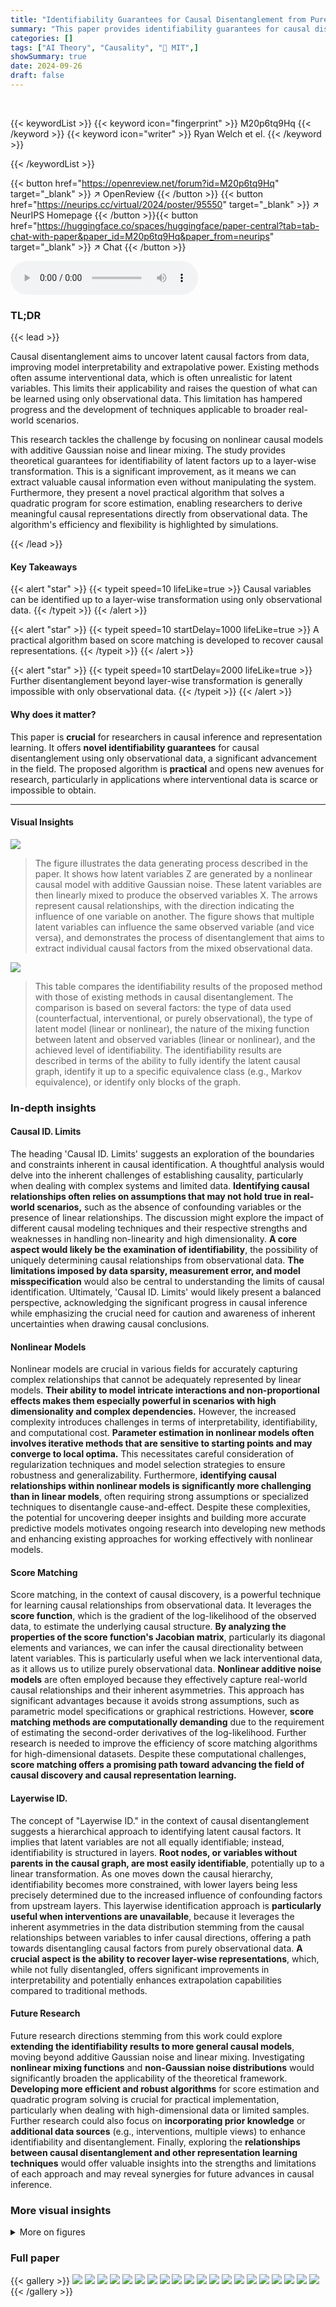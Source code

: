 ```yaml
---
title: "Identifiability Guarantees for Causal Disentanglement from Purely Observational Data"
summary: "This paper provides identifiability guarantees for causal disentanglement from purely observational data using nonlinear additive Gaussian noise models, addressing a major challenge in causal represen..."
categories: []
tags: ["AI Theory", "Causality", "🏢 MIT",]
showSummary: true
date: 2024-09-26
draft: false
---
```


<br>

{{< keywordList >}}
{{< keyword icon="fingerprint" >}} M20p6tq9Hq {{< /keyword >}}
{{< keyword icon="writer" >}} Ryan Welch et el. {{< /keyword >}}
 
{{< /keywordList >}}

{{< button href="https://openreview.net/forum?id=M20p6tq9Hq" target="_blank" >}}
↗ OpenReview
{{< /button >}}
{{< button href="https://neurips.cc/virtual/2024/poster/95550" target="_blank" >}}
↗ NeurIPS Homepage
{{< /button >}}{{< button href="https://huggingface.co/spaces/huggingface/paper-central?tab=tab-chat-with-paper&paper_id=M20p6tq9Hq&paper_from=neurips" target="_blank" >}}
↗ Chat
{{< /button >}}



<audio controls>
    <source src="https://ai-paper-reviewer.com/M20p6tq9Hq/podcast.wav" type="audio/wav">
    Your browser does not support the audio element.
</audio>


### TL;DR


{{< lead >}}

Causal disentanglement aims to uncover latent causal factors from data, improving model interpretability and extrapolative power.  Existing methods often assume interventional data, which is often unrealistic for latent variables.  This limits their applicability and raises the question of what can be learned using only observational data.  This limitation has hampered progress and the development of techniques applicable to broader real-world scenarios.

This research tackles the challenge by focusing on nonlinear causal models with additive Gaussian noise and linear mixing. The study provides theoretical guarantees for identifiability of latent factors up to a layer-wise transformation. This is a significant improvement, as it means we can extract valuable causal information even without manipulating the system.  Furthermore, they present a novel practical algorithm that solves a quadratic program for score estimation, enabling researchers to derive meaningful causal representations directly from observational data. The algorithm's efficiency and flexibility is highlighted by simulations.

{{< /lead >}}


#### Key Takeaways

{{< alert "star" >}}
{{< typeit speed=10 lifeLike=true >}} Causal variables can be identified up to a layer-wise transformation using only observational data. {{< /typeit >}}
{{< /alert >}}

{{< alert "star" >}}
{{< typeit speed=10 startDelay=1000 lifeLike=true >}} A practical algorithm based on score matching is developed to recover causal representations. {{< /typeit >}}
{{< /alert >}}

{{< alert "star" >}}
{{< typeit speed=10 startDelay=2000 lifeLike=true >}} Further disentanglement beyond layer-wise transformation is generally impossible with only observational data. {{< /typeit >}}
{{< /alert >}}

#### Why does it matter?
This paper is **crucial** for researchers in causal inference and representation learning. It offers **novel identifiability guarantees** for causal disentanglement using only observational data, a significant advancement in the field.  The proposed algorithm is **practical** and opens new avenues for research, particularly in applications where interventional data is scarce or impossible to obtain.

------
#### Visual Insights



![](https://ai-paper-reviewer.com/M20p6tq9Hq/figures_3_1.jpg)

> The figure illustrates the data generating process described in the paper.  It shows how latent variables Z are generated by a nonlinear causal model with additive Gaussian noise. These latent variables are then linearly mixed to produce the observed variables X. The arrows represent causal relationships, with the direction indicating the influence of one variable on another. The figure shows that multiple latent variables can influence the same observed variable (and vice versa), and demonstrates the process of disentanglement that aims to extract individual causal factors from the mixed observational data.





![](https://ai-paper-reviewer.com/M20p6tq9Hq/tables_2_1.jpg)

> This table compares the identifiability results of the proposed method with those of existing methods in causal disentanglement.  The comparison is based on several factors: the type of data used (counterfactual, interventional, or purely observational), the type of latent model (linear or nonlinear), the nature of the mixing function between latent and observed variables (linear or nonlinear), and the achieved level of identifiability. The identifiability results are described in terms of the ability to fully identify the latent causal graph, identify it up to a specific equivalence class (e.g., Markov equivalence), or identify only blocks of the graph.





### In-depth insights


#### Causal ID. Limits
The heading 'Causal ID. Limits' suggests an exploration of the boundaries and constraints inherent in causal identification.  A thoughtful analysis would delve into the inherent challenges of establishing causality, particularly when dealing with complex systems and limited data. **Identifying causal relationships often relies on assumptions that may not hold true in real-world scenarios,** such as the absence of confounding variables or the presence of linear relationships. The discussion might explore the impact of different causal modeling techniques and their respective strengths and weaknesses in handling non-linearity and high dimensionality.  **A core aspect would likely be the examination of identifiability**, the possibility of uniquely determining causal relationships from observational data.  **The limitations imposed by data sparsity, measurement error, and model misspecification** would also be central to understanding the limits of causal identification.  Ultimately, 'Causal ID. Limits' would likely present a balanced perspective, acknowledging the significant progress in causal inference while emphasizing the crucial need for caution and awareness of inherent uncertainties when drawing causal conclusions.

#### Nonlinear Models
Nonlinear models are crucial in various fields for accurately capturing complex relationships that cannot be adequately represented by linear models.  **Their ability to model intricate interactions and non-proportional effects makes them especially powerful in scenarios with high dimensionality and complex dependencies.**  However, the increased complexity introduces challenges in terms of interpretability, identifiability, and computational cost.  **Parameter estimation in nonlinear models often involves iterative methods that are sensitive to starting points and may converge to local optima.** This necessitates careful consideration of regularization techniques and model selection strategies to ensure robustness and generalizability.  Furthermore, **identifying causal relationships within nonlinear models is significantly more challenging than in linear models**, often requiring strong assumptions or specialized techniques to disentangle cause-and-effect.  Despite these complexities, the potential for uncovering deeper insights and building more accurate predictive models motivates ongoing research into developing new methods and enhancing existing approaches for working effectively with nonlinear models.

#### Score Matching
Score matching, in the context of causal discovery, is a powerful technique for learning causal relationships from observational data.  It leverages the **score function**, which is the gradient of the log-likelihood of the observed data, to estimate the underlying causal structure.  **By analyzing the properties of the score function's Jacobian matrix**, particularly its diagonal elements and variances, we can infer the causal directionality between latent variables. This is particularly useful when we lack interventional data, as it allows us to utilize purely observational data.  **Nonlinear additive noise models** are often employed because they effectively capture real-world causal relationships and their inherent asymmetries.  This approach has significant advantages because it avoids strong assumptions, such as parametric model specifications or graphical restrictions. However, **score matching methods are computationally demanding** due to the requirement of estimating the second-order derivatives of the log-likelihood.  Further research is needed to improve the efficiency of score matching algorithms for high-dimensional datasets.  Despite these computational challenges, **score matching offers a promising path toward advancing the field of causal discovery and causal representation learning.**

#### Layerwise ID.
The concept of "Layerwise ID." in the context of causal disentanglement suggests a hierarchical approach to identifying latent causal factors.  It implies that latent variables are not all equally identifiable; instead, identifiability is structured in layers.  **Root nodes, or variables without parents in the causal graph, are most easily identifiable**, potentially up to a linear transformation.  As one moves down the causal hierarchy, identifiability becomes more constrained, with lower layers being less precisely determined due to the increased influence of confounding factors from upstream layers.  This layerwise identification approach is **particularly useful when interventions are unavailable**, because it leverages the inherent asymmetries in the data distribution stemming from the causal relationships between variables to infer causal directions, offering a path towards disentangling causal factors from purely observational data.  **A crucial aspect is the ability to recover layer-wise representations**, which, while not fully disentangled, offers significant improvements in interpretability and potentially enhances extrapolation capabilities compared to traditional methods.

#### Future Research
Future research directions stemming from this work could explore **extending the identifiability results to more general causal models**, moving beyond additive Gaussian noise and linear mixing.  Investigating **nonlinear mixing functions** and **non-Gaussian noise distributions** would significantly broaden the applicability of the theoretical framework.  **Developing more efficient and robust algorithms** for score estimation and quadratic program solving is crucial for practical implementation, particularly when dealing with high-dimensional data or limited samples.  Further research could also focus on **incorporating prior knowledge** or **additional data sources** (e.g., interventions, multiple views) to enhance identifiability and disentanglement.  Finally, exploring the **relationships between causal disentanglement and other representation learning techniques** would offer valuable insights into the strengths and limitations of each approach and may reveal synergies for future advances in causal inference.


### More visual insights

<details>
<summary>More on figures
</summary>


![](https://ai-paper-reviewer.com/M20p6tq9Hq/figures_8_1.jpg)

> This figure shows the results of applying the proposed algorithms to simulated data with perfect score oracles.  Panels (A) and (B) display scatter plots comparing the estimated latent variables to their true values for a linear causal graph and a Y-shaped causal graph, respectively. The color coding helps visualize the relationships between the variables. Panels (C) and (D) present heatmaps showing the mean absolute correlations (MAC) between the estimated and true exogenous noise variables for both graph structures, illustrating the accuracy of disentanglement.


![](https://ai-paper-reviewer.com/M20p6tq9Hq/figures_9_1.jpg)

> This figure displays the results of simulations using perfect score oracles. It shows the relationship between the estimated and true latent variables for both line and Y-structure causal graphs. Scatter plots visualize the relationships between estimated and true latent variables, while heatmaps show the mean absolute correlations between estimated and true exogenous noise variables. The results demonstrate the algorithm's ability to accurately recover latent variables, particularly for root nodes in the causal graphs.


</details>






### Full paper

{{< gallery >}}
<img src="https://ai-paper-reviewer.com/M20p6tq9Hq/1.png" class="grid-w50 md:grid-w33 xl:grid-w25" />
<img src="https://ai-paper-reviewer.com/M20p6tq9Hq/2.png" class="grid-w50 md:grid-w33 xl:grid-w25" />
<img src="https://ai-paper-reviewer.com/M20p6tq9Hq/3.png" class="grid-w50 md:grid-w33 xl:grid-w25" />
<img src="https://ai-paper-reviewer.com/M20p6tq9Hq/4.png" class="grid-w50 md:grid-w33 xl:grid-w25" />
<img src="https://ai-paper-reviewer.com/M20p6tq9Hq/5.png" class="grid-w50 md:grid-w33 xl:grid-w25" />
<img src="https://ai-paper-reviewer.com/M20p6tq9Hq/6.png" class="grid-w50 md:grid-w33 xl:grid-w25" />
<img src="https://ai-paper-reviewer.com/M20p6tq9Hq/7.png" class="grid-w50 md:grid-w33 xl:grid-w25" />
<img src="https://ai-paper-reviewer.com/M20p6tq9Hq/8.png" class="grid-w50 md:grid-w33 xl:grid-w25" />
<img src="https://ai-paper-reviewer.com/M20p6tq9Hq/9.png" class="grid-w50 md:grid-w33 xl:grid-w25" />
<img src="https://ai-paper-reviewer.com/M20p6tq9Hq/10.png" class="grid-w50 md:grid-w33 xl:grid-w25" />
<img src="https://ai-paper-reviewer.com/M20p6tq9Hq/11.png" class="grid-w50 md:grid-w33 xl:grid-w25" />
<img src="https://ai-paper-reviewer.com/M20p6tq9Hq/12.png" class="grid-w50 md:grid-w33 xl:grid-w25" />
<img src="https://ai-paper-reviewer.com/M20p6tq9Hq/13.png" class="grid-w50 md:grid-w33 xl:grid-w25" />
<img src="https://ai-paper-reviewer.com/M20p6tq9Hq/14.png" class="grid-w50 md:grid-w33 xl:grid-w25" />
<img src="https://ai-paper-reviewer.com/M20p6tq9Hq/15.png" class="grid-w50 md:grid-w33 xl:grid-w25" />
<img src="https://ai-paper-reviewer.com/M20p6tq9Hq/16.png" class="grid-w50 md:grid-w33 xl:grid-w25" />
<img src="https://ai-paper-reviewer.com/M20p6tq9Hq/17.png" class="grid-w50 md:grid-w33 xl:grid-w25" />
<img src="https://ai-paper-reviewer.com/M20p6tq9Hq/18.png" class="grid-w50 md:grid-w33 xl:grid-w25" />
<img src="https://ai-paper-reviewer.com/M20p6tq9Hq/19.png" class="grid-w50 md:grid-w33 xl:grid-w25" />
<img src="https://ai-paper-reviewer.com/M20p6tq9Hq/20.png" class="grid-w50 md:grid-w33 xl:grid-w25" />
{{< /gallery >}}